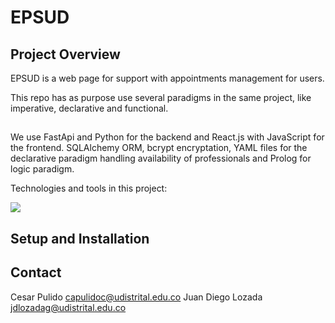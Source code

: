 # EPSUD

## Project Overview

EPSUD is a web page for support with appointments management for users.

This repo has as purpose use several paradigms in the same project, like imperative, declarative and functional.

##

We use FastApi and Python for the backend and React.js with JavaScript for the frontend.  SQLAlchemy ORM, bcrypt encryptation, YAML files for the declarative paradigm handling availability of professionals and Prolog for logic paradigm.

Technologies and tools in this project:

<p align="left">  
  <img src="https://skillicons.dev/icons?i=react,fastapi,postman,python,html,css,docker&perline=7&theme=dark" >
</p>

## Setup and Installation

## Contact

Cesar Pulido capulidoc@udistrital.edu.co
Juan Diego Lozada jdlozadag@udistrital.edu.co
